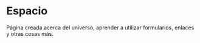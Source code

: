 # Espacio
Página creada acerca del universo, aprender a utilizar formularios, enlaces y otras cosas más.
